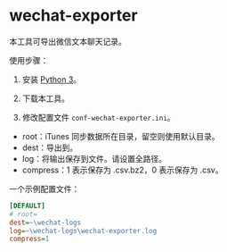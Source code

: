 # wechat-exporter

本工具可导出微信文本聊天记录。

使用步骤：

1. 安装 [Python 3](https://www.python.org/downloads/)。

2. 下载本工具。

3. 修改配置文件 `conf-wechat-exporter.ini`。

  * root：iTunes 同步数据所在目录，留空则使用默认目录。
  * dest：导出到。
  * log：将输出保存到文件。请设置全路径。
  * compress：1 表示保存为 .csv.bz2，0 表示保存为 .csv。

  一个示例配置文件：

``` ini
[DEFAULT]
# root=
dest=~\wechat-logs
log=~\wechat-logs\wechat-exporter.log
compress=1
```

